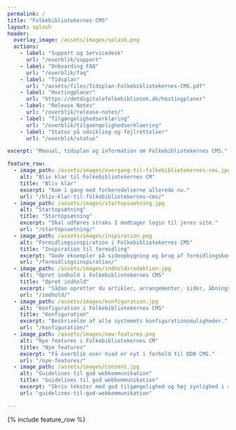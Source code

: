 ```yaml
---
permalink: /
title: "Folkebibliotekernes CMS"
layout: splash
header:
  overlay_image: /assets/images/splash.png
  actions:
    - label: "Support og Servicedesk"
      url: "/overblik/support"
    - label: "Onboarding FAQ"
      url: "/overblik/faq"
    - label: "Tidsplan"
      url: "/assets/files/Tidsplan-Folkebibliotekernes-CMS.pdf"
    - label: "Hostingplaner"
      url: "https://detdigitalefolkebibliotek.dk/hostingplaner"
    - label: "Release Notes"
      url: "/overblik/release-notes/"
    - label: "Tilgængelighedserklæring"
      url: "/overblik/tilgaengelighedserklaering"
    - label: "Status på udvikling og fejlrettelser"
      url: "/overblik/status"

excerpt: "Manual, tidsplan og information om Folkebibliotekernes CMS."

feature_row:
  - image_path: /assets/images/overgang-til-folkebibliotekernes-cms.jpg
    alt: "Bliv klar til Folkebibliotekernes CM"
    title: "Bliv klar"
    excerpt: "Kom i gang med forberedelserne allerede nu."
    url: "/bliv-klar-til-folkebibliotekernes-cms/"
  - image_path: /assets/images/startopsaetning.jpg
    alt: "Startopsætning"
    title: "Startopsætning"
    excerpt: "Skal udføres straks I modtager login til jeres site."
    url: "/startopsaetning/"
  - image_path: /assets/images/inspiration.png
    alt: "Formidlingsinspiration i Folkebibliotekernes CMS"
    title: "Inspiration til formidling"
    excerpt: "Gode eksempler på sideopbygning og brug af formidlingskomponenterne."
    url: "/formidlingsinspiration/"
  - image_path: /assets/images/indholdsredaktion.jpg
    alt: "Opret indhold i Folkebibliotekernes CMS"
    title: "Opret indhold"
    excerpt: "Sådan opretter du artikler, arrangementer, sider, åbningstider mv."
    url: "/indhold/"
  - image_path: /assets/images/konfiguration.jpg
    alt: "Konfiguration i Folkebibliotekernes CMS"
    title: "Konfiguration"
    excerpt: "Beskrivelse af alle systemets konfigurationsmuligheder."
    url: "/konfiguration/"
  - image_path: /assets/images/new-features.png
    alt: "Nye features i Folkebibliotekernes CM"
    title: "Nye features"
    excerpt: "Få overblik over hvad er nyt i forhold til DDB CMS."
    url: "/nye-features/"
  - image_path: /assets/images/content.jpg
    alt: "Guidelines til god webkommunikation"
    title: "Guidelines til god webkommunikation"
    excerpt: "Skriv tekster med god tilgængelighed og høj synlighed i søgemaskiner."
    url: "guidelines-til-god-webkommunikation"

---
```


{% include feature_row %}



